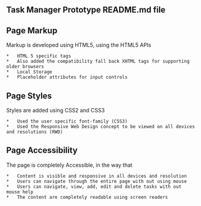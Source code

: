 Task Manager Prototype README.md file 
-------------------------------------
## Page Markup

Markup is developed using HTML5, using the HTML5 APIs

	*	HTML 5 specific tags
	*	Also added the compatibility fall back XHTML tags for supporting older browsers
	*	Local Storage
	*	Placeholder attributes for input controls

## Page Styles

Styles are added using CSS2 and CSS3

	*	Used the user specific font-family (CSS3)
	*	Used the Responsive Web Design concept to be viewed on all devices and resolutions (RWD)

## Page Accessibility

The page is completely Accessible, in the way that

	*	Content is visible and responsive in all devices and resolution
	*	Users can navigate through the entire page with out using mouse
	*	Users can navigate, view, add, edit and delete tasks with out mouse help
	*	The content are completely readable using screen readers